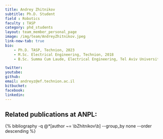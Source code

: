 ```yaml
---
title: Andrey Zhitnikov
subtitle: Ph.D. Student
field : Robotics
faculty : TASP
category: phd_students
layout: team_member_personal_page
image: /img/team/AndreyZhitnikov.jpeg
link-new-tab: true
bio:
    - Ph.D. TASP, Technion, 2023
    - M.Sc. Electrical Engineering, Technion, 2018
    - B.Sc. Summa Cum Laude, Electrical Engineering, Tel Aviv University, 2014

twitter: 
youtube: 
github: 
email: andreyz@ef.technion.ac.il
bitbucket: 
facebook: 
linkedin: 
---
```


## Related publications at ANPL:

{% bibliography -q @*[author ~= \bZhitnikov\b] --group_by none --order descending %}


